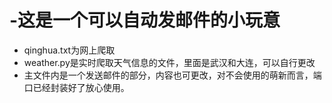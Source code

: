 # -这是一个可以自动发邮件的小玩意
* qinghua.txt为网上爬取 
* weather.py是实时爬取天气信息的文件，里面是武汉和大连，可以自行更改 
* 主文件内是一个发送邮件的部分，内容也可更改，对不会使用的萌新而言，端口已经封装好了放心使用。
